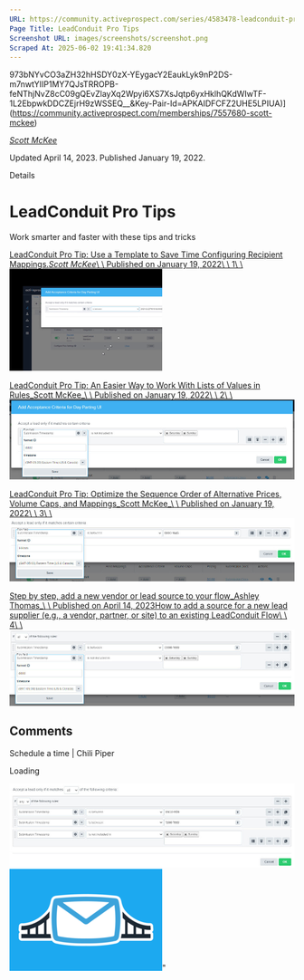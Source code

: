 ```yaml
---
URL: https://community.activeprospect.com/series/4583478-leadconduit-pro-tips
Page Title: LeadConduit Pro Tips
Screenshot URL: images/screenshots/screenshot.png
Scraped At: 2025-06-02 19:41:34.820
---
```

973bNYvCO3aZH32hHSDY0zX-YEygacY2EaukLyk9nP2DS-m7nwtYIIP1MY7QJsTRROPB-feNThjNvZ8cC09gQEvZlayXq2Wpyi6XS7XsJqtp6yxHklhQKdWIwTF-1L2EbpwkDDCZEjrH9zWSSEQ__&Key-Pair-Id=APKAIDFCFZ2UHE5LPIUA)](https://community.activeprospect.com/memberships/7557680-scott-mckee)

[_Scott McKee_](https://community.activeprospect.com/memberships/7557680-scott-mckee)

Updated April 14, 2023. Published January 19, 2022.

Details

# LeadConduit Pro Tips

Work smarter and faster with these tips and tricks

[LeadConduit Pro Tip: Use a Template to Save Time Configuring Recipient Mappings._Scott McKee_\\
\\
Published on January 19, 2022\\
\\
1\\
\\
![](images/image-1.png)](https://community.activeprospect.com/series/4583478/posts/4583488-leadconduit-pro-tip-use-a-template-to-save-time-configuring-recipient-mappings)

[LeadConduit Pro Tip: An Easier Way to Work With Lists of Values in Rules_Scott McKee_\\
\\
Published on January 19, 2022\\
\\
2\\
\\
![](images/image-2.png)](https://community.activeprospect.com/series/4583478/posts/4583514-leadconduit-pro-tip-an-easier-way-to-work-with-lists-of-values-in-rules)

[LeadConduit Pro Tip: Optimize the Sequence Order of Alternative Prices, Volume Caps, and Mappings_Scott McKee_\\
\\
Published on January 19, 2022\\
\\
3\\
\\
![](images/image-3.png)](https://community.activeprospect.com/series/4583478/posts/4583626-leadconduit-pro-tip-optimize-the-sequence-order-of-alternative-prices-volume-ca)

[Step by step, add a new vendor or lead source to your flow_Ashley Thomas_\\
\\
Published on April 14, 2023How to add a source for a new lead supplier (e.g., a vendor, partner, or site) to an existing LeadConduit Flow\\
\\
4\\
\\
![](images/image-4.png)](https://community.activeprospect.com/series/4583478/posts/5034662-step-by-step-add-a-new-vendor-or-lead-source-to-your-flow)

## Comments

Schedule a time \| Chili Piper

Loading

![](images/image-5.png)![](images/image-6.png)"
